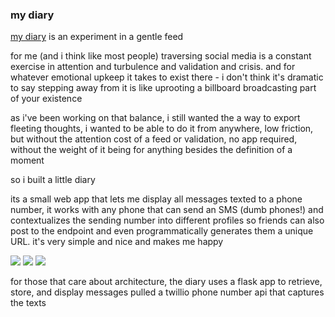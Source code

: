 
### my diary

[my diary](https://diary.joshvredevoogd.com/) is an experiment in a gentle feed

for me (and i think like most people) traversing social media is a constant exercise in attention and turbulence and validation and crisis. and for whatever emotional upkeep it takes to exist there - i don't think it's dramatic to say stepping away from it is like uprooting a billboard broadcasting part of your existence

as i've been working on that balance, i still wanted the a way to export fleeting thoughts, i wanted to be able to do it from anywhere, low friction, but without the attention cost of a feed or validation, no app required, without the weight of it being for anything besides the definition of a moment

so i built a little diary

its a small web app that lets me display all messages texted to a phone number, it works with any phone that can send an SMS (dumb phones!) and contextualizes the sending number into different profiles so friends can also post to the endpoint and even programmatically generates them a unique URL. it's very simple and nice and makes me happy

![](https://s3-external-1.amazonaws.com/media.twiliocdn.com/AC9f6ee7840461f5d77bd8d75d40441963/47ae3ae9dfc7f5ef84521adbe912565b)
![](https://s3-external-1.amazonaws.com/media.twiliocdn.com/AC9f6ee7840461f5d77bd8d75d40441963/f01b426bd2f79659f194c477f339cb14)
![](https://s3-external-1.amazonaws.com/media.twiliocdn.com/AC9f6ee7840461f5d77bd8d75d40441963/eb5e39303a93f0e4383a172228a05a5a)


for those that care about architecture, the diary uses a flask app to retrieve, store, and display messages pulled a twillio phone number api that captures the texts